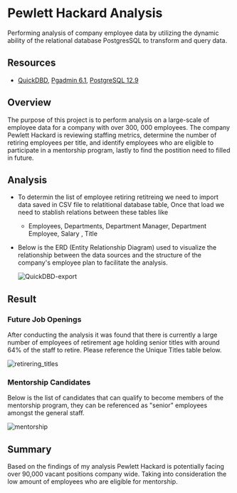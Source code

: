 # Pewlett Hackard Analysis
Performing analysis of company employee data by utilizing the dynamic ability of the relational database PostgresSQL to transform and query data.

## Resources

* [QuickDBD](https://www.quickdatabasediagrams.com), [Pgadmin 6.1](https://www.pgadmin.org), [PostgreSQL 12.9](https://www.postgresql.org)

## Overview

The purpose of this project is to perform analysis on a large-scale of employee data for a company with over 300, 000 employees. The company Pewlett Hackard is reviewing staffing metrics, determine the number of retiring employees per title, and identify employees who are eligible to participate in a mentorship program, lastly to find the postition need to filled in future.

## Analysis

* To determin the list of employee retiring retitreing we need to import data saved in CSV file to relatitional database table, Once that load we need to stablish relations between these tables like 
  *   Employees, Departments, Department Manager, Department Employee, Salary , Title    
 
* Below is the ERD (Entity Relationship Diagram) used to visualize the relationship between the data sources and the structure of the company's employee plan to facilitate the analysis. 

  ![QuickDBD-export](https://user-images.githubusercontent.com/91766890/154630925-73ea9c42-b6d0-4302-a0e7-2881339b9f56.png)
  
## Result
  
  ### Future Job Openings
    
  After conducting the analysis it was found that there is currently a large number of employees of retirement age holding senior titles with around 64% of the staff 
  to retire. Please reference the Unique Titles table below.
        
   ![retirering_titles](https://user-images.githubusercontent.com/91766890/154632762-8eb1be5e-c3dc-4e38-97d1-3f19e2f1367e.png)

  ### Mentorship Candidates
  Below is the list of candidates that can qualify to become members of the mentorship program, they can be referenced as "senior" employees amongst the general staff. 
    
   ![mentorship](https://user-images.githubusercontent.com/91766890/154633259-6124a5c6-782c-42ce-a933-a78ff93b1b40.png)

## Summary
Based on the findings of my analysis Pewlett Hackard is potentially facing over 90,000 vacant positions company wide. Taking into consideration the low amount of employees who are eligible for mentorship.
